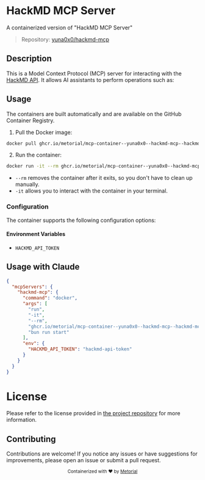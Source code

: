 
# HackMD MCP Server

A containerized version of "HackMD MCP Server"

> Repository: [yuna0x0/hackmd-mcp](https://github.com/yuna0x0/hackmd-mcp)

## Description

This is a Model Context Protocol (MCP) server for interacting with the [HackMD API](https://hackmd.io/@hackmd-api/developer-portal). It allows AI assistants to perform operations such as:


## Usage

The containers are built automatically and are available on the GitHub Container Registry.

1. Pull the Docker image:

```bash
docker pull ghcr.io/metorial/mcp-container--yuna0x0--hackmd-mcp--hackmd-mcp
```

2. Run the container:

```bash
docker run -it --rm ghcr.io/metorial/mcp-container--yuna0x0--hackmd-mcp--hackmd-mcp 
```

- `--rm` removes the container after it exits, so you don't have to clean up manually.
- `-it` allows you to interact with the container in your terminal.


### Configuration

The container supports the following configuration options:




#### Environment Variables

- `HACKMD_API_TOKEN`




## Usage with Claude

```json
{
  "mcpServers": {
    "hackmd-mcp": {
      "command": "docker",
      "args": [
        "run",
        "-it",
        "--rm",
        "ghcr.io/metorial/mcp-container--yuna0x0--hackmd-mcp--hackmd-mcp",
        "bun run start"
      ],
      "env": {
        "HACKMD_API_TOKEN": "hackmd-api-token"
      }
    }
  }
}
```

# License

Please refer to the license provided in [the project repository](https://github.com/yuna0x0/hackmd-mcp) for more information.

## Contributing

Contributions are welcome! If you notice any issues or have suggestions for improvements, please open an issue or submit a pull request.

<div align="center">
  <sub>Containerized with ❤️ by <a href="https://metorial.com">Metorial</a></sub>
</div>
  